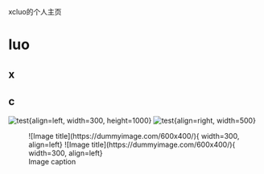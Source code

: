 xcluo的个人主页
# luo
## x
## c
![test](https://dummyimage.com/600x400/eee/aaa){align=left, width=300, height=1000}
![test](https://dummyimage.com/600x400/eee/aaa){align=right, width=500}


<figure markdown>
  ![Image title](https://dummyimage.com/600x400/){ width=300, align=left}
  ![Image title](https://dummyimage.com/600x400/){ width=300, align=left}
  <figcaption>Image caption</figcaption>
</figure>
